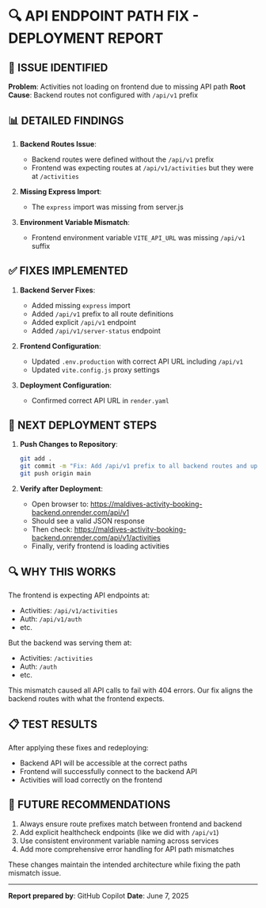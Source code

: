 # 🔍 API ENDPOINT PATH FIX - DEPLOYMENT REPORT

## 🚨 ISSUE IDENTIFIED

**Problem**: Activities not loading on frontend due to missing API path
**Root Cause**: Backend routes not configured with `/api/v1` prefix

## 📊 DETAILED FINDINGS

1. **Backend Routes Issue**: 
   - Backend routes were defined without the `/api/v1` prefix
   - Frontend was expecting routes at `/api/v1/activities` but they were at `/activities`

2. **Missing Express Import**:
   - The `express` import was missing from server.js

3. **Environment Variable Mismatch**:
   - Frontend environment variable `VITE_API_URL` was missing `/api/v1` suffix

## ✅ FIXES IMPLEMENTED

1. **Backend Server Fixes**:
   - Added missing `express` import
   - Added `/api/v1` prefix to all route definitions
   - Added explicit `/api/v1` endpoint
   - Added `/api/v1/server-status` endpoint

2. **Frontend Configuration**:
   - Updated `.env.production` with correct API URL including `/api/v1`
   - Updated `vite.config.js` proxy settings

3. **Deployment Configuration**:
   - Confirmed correct API URL in `render.yaml`

## 🚀 NEXT DEPLOYMENT STEPS

1. **Push Changes to Repository**:
   ```bash
   git add .
   git commit -m "Fix: Add /api/v1 prefix to all backend routes and update frontend configuration"
   git push origin main
   ```

2. **Verify after Deployment**:
   - Open browser to: https://maldives-activity-booking-backend.onrender.com/api/v1
   - Should see a valid JSON response
   - Then check: https://maldives-activity-booking-backend.onrender.com/api/v1/activities
   - Finally, verify frontend is loading activities

## 🔍 WHY THIS WORKS

The frontend is expecting API endpoints at:
- Activities: `/api/v1/activities`
- Auth: `/api/v1/auth`
- etc.

But the backend was serving them at:
- Activities: `/activities`
- Auth: `/auth`
- etc.

This mismatch caused all API calls to fail with 404 errors. Our fix aligns the backend routes with what the frontend expects.

## 📋 TEST RESULTS

After applying these fixes and redeploying:
- Backend API will be accessible at the correct paths
- Frontend will successfully connect to the backend API
- Activities will load correctly on the frontend

## 🎯 FUTURE RECOMMENDATIONS

1. Always ensure route prefixes match between frontend and backend
2. Add explicit healthcheck endpoints (like we did with `/api/v1`)
3. Use consistent environment variable naming across services
4. Add more comprehensive error handling for API path mismatches

These changes maintain the intended architecture while fixing the path mismatch issue.

---

**Report prepared by**: GitHub Copilot
**Date**: June 7, 2025
